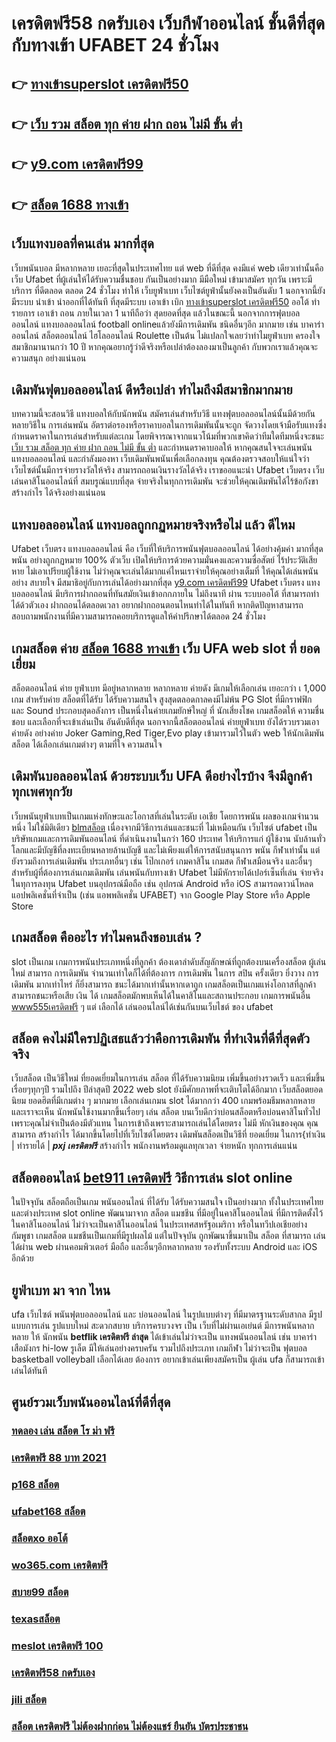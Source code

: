 # เครดิตฟรี58 กดรับเอง  เว็บกีฬาออนไลน์  ชั้นดีที่สุด กับทางเข้า UFABET 24 ชั่วโมง

## 👉 [ทางเข้าsuperslot เครดิตฟรี50](https://mabet.net/register/)
## 👉 [เว็บ รวม สล็อต ทุก ค่าย ฝาก ถอน ไม่มี ขั้น ต่ำ](https://mabet.net/register/)
## 👉 [y9.com เครดิตฟรี99](https://mabet.net/credit-free-50/)
## 👉 [สล็อต 1688 ทางเข้า](https://mabet.net/)

##  เว็บแทงบอลที่คนเล่น มากที่สุด 

 เว็บพนันบอล มีหลากหลาย  เยอะที่สุดในประเทศไทย แต่ web ที่ดีที่สุด คงมีแค่ web เดียวเท่านั้นคือเว็บ Ufabet ที่ผู้เล่นให้ได้รับความชื่นชอบ  กันเป็นอย่างมาก มีมือใหม่ เข้ามาสมัคร ทุกวัน เพราะมีบริการ ที่ดีตลอด ตลอด 24 ชั่วโมง  ทำให้ เว็บยูฟ่าเบท เว็บไซต์ยูฟ่านั้นยังคงเป็นอันดับ 1  นอกจากนี้ยังมีระบบ นำเข้า   นำออกที่ได้ทันที ที่สุดมีระบบ เอาเข้า  เบิก [ทางเข้าsuperslot เครดิตฟรี50](https://mabet.net/register/)  ออโต้ ทำรายการ เอาเข้า ถอน ภายในเวลา 1 นาทีถือว่า สุดยอดที่สุด แล้วในขณะนี้ นอกจากการฟุตบอลออนไลน์ แทงบอลออนไลน์ football onlineแล้วยังมีการเดิมพัน ชนิดอื่นๆอีก มากมาย   เช่น  บาคาร่าออนไลน์    สล็อตออนไลน์  ไฮโลออนไลน์    Roulette   เป็นต้น ไม่แปลกใจเลยว่าทำไมยูฟ่าเบท ครองใจ สมาชิกมานานกว่า 10 ปี หากคุณอยากรู้ว่าดีจริงหรือเปล่าต้องลองมาเป็นลูกค้า กับพวกเราแล้วคุณจะความสนุก อย่างแน่นอน


##  เดิมพันฟุตบอลออนไลน์  ดีหรือเปล่า ทำไมถึงมีสมาชิกมากมาย

บทความนี้จะสอนวิธี  แทงบอลให้กับนักพนัน  สมัครเล่นสำหรับวิธี แทงฟุตบอลออนไลน์นั้นมีด้วยกันหลายวิธีใน การเล่นพนัน  อัตราต่อรองหรือราคาบอลในการเดิมพันนั้นจะถูก จัดวางโดยเจ้ามือรับแทงซึ่งกำหนดราคาในการเล่นสำหรับแต่ละเกม โดยพิจารณาจากแนวโน้มที่พวกเขาคิดว่าทีมใดทีมหนึ่งจะชนะ [เว็บ รวม สล็อต ทุก ค่าย ฝาก ถอน ไม่มี ขั้น ต่ำ](https://mabet.net/credit-free-50/) และกำหนดราคาบอลให้ หากคุณสนใจจะเล่นพนัน แทงบอลออนไลน์ และกำลังมองหา เว็บเดิมพันพนันเพื่อเลือกลงทุน คุณต้องตรวจสอบให้แน่ใจว่าเว็บไซต์นั้นมีการจ่ายรางวัลให้จริง สามารถถอนเงินรางวัลได้จริง เราขออแนะนำ Ufabet เว็บตรง  เว็บเล่นคาสิโนออนไลน์ที่ สมบรูณ์แบบที่สุด จ่ายจริงในทุกการเดิมพัน จะช่วยให้คุณเดิมพันได้ไร้ข้อกังขา สร้างกำไร ได้จริงอย่างแน่นอน

## แทงบอลออนไลน์   แทงบอลถูกกฏหมายจริงหรือไม่ แล้ว ดีไหม 

Ufabet เว็บตรง  แทงบอลออนไลน์  คือ เว็บที่ให้บริการพนันฟุตบอลออนไลน์ ได้อย่างคุ้มค่า  มากที่สุด  พนัน อย่างถูกกฏหมาย 100% ตัวเว็บ เปิดให้บริการด้วยความมั่นคงและความซื่อสัตย์ ไร้ประวัติเสียหาย ไม่เอาเปรียบผู้ใช้งาน ไม่ว่าคุณจะเล่นได้มากแค่ไหนเราจ่ายให้คุณอย่างเต็มที่ ให้คุณได้เล่นพนันอย่าง สบายใจ  มีสมาธิอยู่กับการเล่นได้อย่างมากที่สุด [y9.com เครดิตฟรี99](https://mabet.net/) Ufabet เว็บตรง   แทงบอลออนไลน์ มีบริการฝากถอนที่ทันสมัยเงินเข้าอกกภายใน  ไม่ถึงนาที ผ่าน ระบบออโต้  ที่สามารถทำได้ด้วตัวเอง  ฝากถอนได้ตลอดเวลา อยากฝากถอนตอนไหนทำได้ในทันที หากติดปัญหาสามารถสอบถามพนักงานที่มีความสามารถคอยบริการดูแลให้คำปรึกษาได้ตลอด 24 ชั่วโมง

##   เกมสล็อต ค่าย [สล็อต 1688 ทางเข้า](https://mabet.net/)  เว็บ UFA  web   slot ที่ ยอดเยี่ยม 

สล็อตออนไลน์  ค่าย ยูฟ่าเบท  มีอยู่หลากหลาย  หลากหลาย  ค่ายดัง มีเกมให้เลือกเล่น เยอะกว่า เ 1,000 เกม สำหรับค่าย สล็อตที่ได้รับ  ได้รับความสนใจ สูงสุดตลอดกาลคงมีไม่พ้น PG Slot ที่มีกราฟฟิก และ Sound ประกอบสุดอลังการ เป็นหนึ่งในค่ายเกมยักษ์ใหญ่ ที่ นักเสี่ยงโชค  เกมสล็อตให้ ความชื่นชอบ และเลือกที่จะเข้าเล่นเป็น อันดับดีที่สุด นอกจากนี้สล็อตออนไลน์ ค่ายยูฟ่าเบท ยังได้รวบรวมเอาค่ายดัง อย่างค่าย Joker Gaming,Red Tiger,Evo play เข้ามารวมไว้ในตัว web  ให้นักเดิมพัน สล็อต  ได้เลือกเล่นเกมต่างๆ ตามที่ใจ ความสนใจ  

##  เดิมพันบอลออนไลน์ ด้วยระบบเว็บ UFA ดีอย่างไรบ้าง จึงมีลูกค้าทุกเพศทุกวัย

 เว็บพนันยูฟ่าเบทเป็นเกมแห่งทักษะและโอกาสที่เล่นในระดับ เอเชีย โดยการพนัน ผลของเกมจำนวนหนึ่ง ไม่ใช่มิติเดียว [blmสล็อต](https://mabet.net/credit-free-50/) เนื่องจากมีวิธีการเล่นและชนะที่ ไม่เหมือนกัน  เว็บไซต์ ufabet เป็นบริษัทเกมและการเดิมพันออนไลน์ ที่ดำเนินงานในกว่า 160 ประเทศ ให้บริการแก่ ผู้ใช้งาน นับล้านทั่วโลกและมีบัญชีที่ลงทะเบียนหลายล้านบัญชี และไม่เพียงแต่ให้การสนับสนุนการ พนัน กีฬาเท่านั้น แต่ยังรวมถึงการเล่นเดิมพัน ประเภทอื่นๆ เช่น โป๊กเกอร์ เกมคาสิโน เกมสด กีฬาเสมือนจริง และอื่นๆสำหรับผู้ที่ต้องการเล่นเกมเดิมพัน เล่นพนันกับทางเข้า Ufabet ไม่มีหักรายได้เปอร์เซ็นที่เล่น จ่ายจริง ในทุการลงทุน Ufabet  บนอุปกรณ์มือถือ เช่น อุปกรณ์ Android หรือ iOS สามารถดาวน์โหลดแอปพลิเคชั่นที่จำเป็น (เช่น แอพพลิเคชั่น UFABET) จาก Google Play Store หรือ Apple Store 


##  เกมสล็อต คืออะไร ทำไมคนถึงชอบเล่น ?

 slot เป็นเกม  เกมการพนันประเภทหนึ่งที่ลูกค้า ต้องเดาลำดับสัญลักษณ์ที่ถูกต้องบนเครื่องสล็อต   ผู้เล่นใหม่ สามารถ  การเดิมพัน จำนวนเท่าใดก็ได้ที่ต้องการ การเดิมพัน ในการ สปิน ครั้งเดียว ยิ่งวาง การเดิมพัน มากเท่าไหร่ ก็ยิ่งสามารถ ชนะได้มากเท่านั้นหากเดาถูก  เกมสล็อตเป็นเกมแห่งโอกาสที่ลูกค้า สามารถชนะหรือเสีย เงิน ได้  เกมสล็อตมักพบเห็นได้ในคาสิโนและสถานประกอบ  เกมการพนันอื่น [www555เครดิตฟรี](https://bio.link/tisawago) ๆ แต่ เลือกได้ เล่นออนไลน์ได้เช่นกันบนเว็บไชต์ ของ ufabet 


## สล็อต  คงไม่มีใครปฏิเสธแล้วว่าคือการเดิมพัน ที่ทำเงินที่ดีที่สุดตัวจริง

เว็บสล็อต เป็นวิธีใหม่  ที่ยอดเยี่ยมในการเล่น สล็อต ที่ได้รับความนิยม  เพิ่มขึ้นอย่างรวดเร็ว และเพิ่มขึ้นเรื่อยๆทุกๆปี รวมไปถึง ปีล่าสุดปี 2022 web slot  ยังมีศักยภาพที่จะเติบโตได้อีกมาก เว็บสล็อตยอดนิยม  ยอดฮิตที่มีเกมต่าง ๆ มากมาย เลือกเล่นเกมน slot ได้มากกว่า 400 เกมพร้อมธีมหลากหลาย และเราจะเห็น นักพนันใช้งานมากขึ้นเรื่อยๆ เล่น สล็อต บนเว็บดีกว่าบ่อนสล็อตหรือบ่อนคาสิโนทั่วไปเพราะคุณไม่จำเป็นต้องมีตัวแทน ในการเข้าถึงเพราะสามารถเล่นได้โดยตรง ไม่มี หักเงินของคุณ คุณสามารถ สร้างกำไร ได้มากขึ้นโดยไปที่เว็บไซต์โดยตรง เดิมพันสล็อตเป็นวิธีที่ ยอดเยี่ยม ในการ{ทำเงิน | ทำรายได้ | ***pxj เครดิตฟรี*** สร้างกำไร พนักงานพร้อมดูแลทุกเวลา จ่ายหนัก ทุกการเล่นแน่น

## สล็อตออนไลน์  [bet911 เครดิตฟรี](https://member.mabet.net/?action=login) วิธีการเล่น slot online 

ในปัจจุบัน  สล็อตถือเป็นเกม พนันออนไลน์  ที่ได้รับ  ได้รับความสนใจ เป็นอย่างมาก ทั้งในประเทศไทยและต่างประเทศ slot online พัฒนามาจาก สล็อต  แมชชีน ที่มีอยู่ในคาสิโนออนไลน์   ที่มีการติดตั้งไว้ในคาสิโนออนไลน์   ไม่ว่าจะเป็นคาสิโนออนไลน์   ในประเทศสหรัฐอเมริกา หรือในทวีปเอเชียอย่างกัมพูชา  เกมสล็อต แมชชีนเป็นเกมที่มีรูปผลไม้ แต่ในปัจจุบัน  ถูกพัฒนาขึ้นมาเป็น  สล็อต ที่สามารถ เล่นได้ผ่าน  web  ผ่านคอมพิวเตอร์  มือถือ และอื่นๆอีกหลากหลาย  รองรับทั้งระบบ Android และ iOS อีกด้วย


## ยูฟ่าเบท มา จาก ไหน

 ufa  เว็บไซต์ พนันฟุตบอลออนไลน์    และ    บ่อนออนไลน์ ในรูปแบบต่างๆ   ที่มีมาตรฐานระดับสากล มีรูปแบบการเล่น    รูปแบบใหม่ สะดวกสบาย   บริการครบวงจร    เป็น   เว็บที่ไม่ผ่านเอเย่นต์  มีการพนันหลากหลาย   ให้ นักพนัน  **betflik เครดิตฟรี ล่าสุด** ได้เข้าเล่นไม่ว่าจะเป็น  แทงพนันออนไลน์ เช่น บาคาร่า   เสือมังกร  hi-low    รูเล็ต  มีให้เล่นอย่างครบครัน   รวมไปถึงประเภท เกมกีฬา ไม่ว่าจะเป็น ฟุตบอล    basketball  volleyball
  เลือกได้เลย   ต้องการ   อยากเข้าเล่นเพียงสมัครเป็น ผู้เล่น  ufa ก็สามารถเข้าเล่นได้ทันที


## ศูนย์รวมเว็บพนันออนไลน์ที่ดีที่สุด

### [ทดลอง เล่น สล็อต โร ม่า ฟรี](https://atom.io/themes/สมัคร%20Slot%20PG%20เครดิตฟรี%20กดรับ%20เอง%20joker%20008%20สล็อต%2020%20รับ%20100%20เว็บตรง100%)
### [เครดิตฟรี 88 บาท 2021](https://atom.io/themes/สมัคร%20Slot%20PG%20xoสล็อต%20008%20สล็อต%2020%20รับ%20100%20เว็บตรง100%)
### [p168 สล็อต](https://atom.io/themes/สมัคร%20Slot%20PG%20เครดิตฟรี50ไม่ต้องฝากไม่ต้องแชร์%20008%20สล็อต%2020%20รับ%20100%20เว็บตรง100%)
### [ufabet168 สล็อต](https://atom.io/themes/สมัคร%20Slot%20PG%20สล็อต%20ฝาก%2020%20รับ%20100%20เว็บตรง%20008%20สล็อต%2020%20รับ%20100%20เว็บตรง100%)
### [สล็อตxo ออโต้](https://atom.io/themes/สมัคร%20Slot%20PG%20สล็อต%20mgm%20008%20สล็อต%2020%20รับ%20100%20เว็บตรง100%)
### [wo365.com เครดิตฟรี](https://atom.io/themes/สมัคร%20Slot%20PG%2069สล็อต%20008%20สล็อต%2020%20รับ%20100%20เว็บตรง100%)
### [สบาย99 สล็อต](https://atom.io/themes/สมัคร%20Slot%20PG%20winner99%20เครดิตฟรี%2050%20008%20สล็อต%2020%20รับ%20100%20เว็บตรง100%)
### [texasสล็อต](https://atom.io/themes/สมัคร%20Slot%20PG%20สล็อต%20เว็บ%20ตรง%20ไม่มี%20ขั้น%20ต่ำ%20008%20สล็อต%2020%20รับ%20100%20เว็บตรง100%)
### [meslot เครดิตฟรี 100](https://atom.io/themes/สมัคร%20Slot%20PG%20pgสล็อต168%20008%20สล็อต%2020%20รับ%20100%20เว็บตรง100%)
### [เครดิตฟรี58 กดรับเอง](https://atom.io/themes/สมัคร%20Slot%20PG%20สล็อตxo555%20008%20สล็อต%2020%20รับ%20100%20เว็บตรง100%)
### [jili สล็อต](https://atom.io/themes/สมัคร%20Slot%20PG%20pgเครดิตฟรี%20008%20สล็อต%2020%20รับ%20100%20เว็บตรง100%)
### [สล็อต เครดิตฟรี ไม่ต้องฝากก่อน ไม่ต้องแชร์ ยืนยัน บัตรประชาชน](https://atom.io/themes/สมัคร%20Slot%20PG%20m98%20เครดิตฟรี58บาท%20008%20สล็อต%2020%20รับ%20100%20เว็บตรง100%)